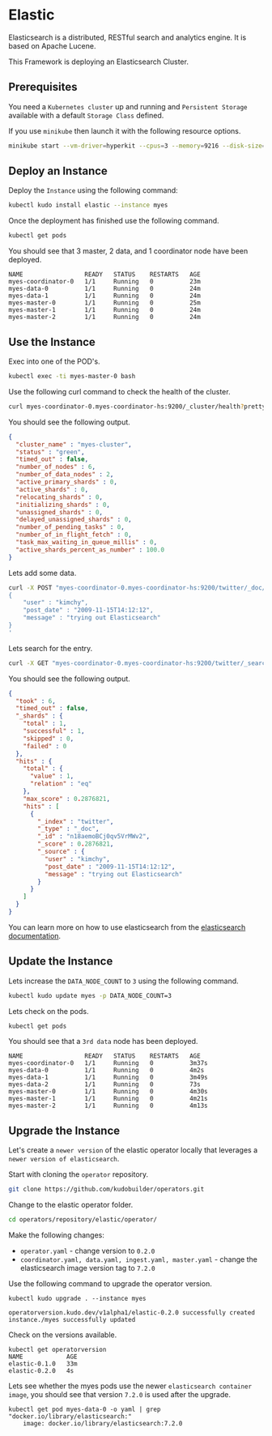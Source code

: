 # Elastic

Elasticsearch is a distributed, RESTful search and analytics engine. It is based on Apache Lucene.

This Framework is deploying an Elasticsearch Cluster.

## Prerequisites

You need a `Kubernetes cluster` up and running and `Persistent Storage` available with a default `Storage Class` defined.

If you use `minikube` then launch it with the following resource options.

```sh
minikube start --vm-driver=hyperkit --cpus=3 --memory=9216 --disk-size=10g
```


## Deploy an Instance

Deploy the `Instance` using the following command:

```sh
kubectl kudo install elastic --instance myes
```

Once the deployment has finished use the following command.

```sh
kubectl get pods
```

You should see that 3 master, 2 data, and 1 coordinator node have been deployed.

```
NAME                 READY   STATUS    RESTARTS   AGE
myes-coordinator-0   1/1     Running   0          23m
myes-data-0          1/1     Running   0          24m
myes-data-1          1/1     Running   0          24m
myes-master-0        1/1     Running   0          25m
myes-master-1        1/1     Running   0          24m
myes-master-2        1/1     Running   0          24m
```

## Use the Instance

Exec into one of the POD's.

```sh
kubectl exec -ti myes-master-0 bash
```

Use the following curl command to check the health of the cluster.

```sh
curl myes-coordinator-0.myes-coordinator-hs:9200/_cluster/health?pretty
```

You should see the following output.

```json
{
  "cluster_name" : "myes-cluster",
  "status" : "green",
  "timed_out" : false,
  "number_of_nodes" : 6,
  "number_of_data_nodes" : 2,
  "active_primary_shards" : 0,
  "active_shards" : 0,
  "relocating_shards" : 0,
  "initializing_shards" : 0,
  "unassigned_shards" : 0,
  "delayed_unassigned_shards" : 0,
  "number_of_pending_tasks" : 0,
  "number_of_in_flight_fetch" : 0,
  "task_max_waiting_in_queue_millis" : 0,
  "active_shards_percent_as_number" : 100.0
}
```

Lets add some data.

```sh
curl -X POST "myes-coordinator-0.myes-coordinator-hs:9200/twitter/_doc/" -H 'Content-Type: application/json' -d'
{
    "user" : "kimchy",
    "post_date" : "2009-11-15T14:12:12",
    "message" : "trying out Elasticsearch"
}
'
```

Lets search for the entry.

```sh
curl -X GET "myes-coordinator-0.myes-coordinator-hs:9200/twitter/_search?q=user:kimchy&pretty"
```

You should see the following output.

```json
{
  "took" : 6,
  "timed_out" : false,
  "_shards" : {
    "total" : 1,
    "successful" : 1,
    "skipped" : 0,
    "failed" : 0
  },
  "hits" : {
    "total" : {
      "value" : 1,
      "relation" : "eq"
    },
    "max_score" : 0.2876821,
    "hits" : [
      {
        "_index" : "twitter",
        "_type" : "_doc",
        "_id" : "n18aemoBCj0qv5VrMWv2",
        "_score" : 0.2876821,
        "_source" : {
          "user" : "kimchy",
          "post_date" : "2009-11-15T14:12:12",
          "message" : "trying out Elasticsearch"
        }
      }
    ]
  }
}
```

You can learn more on how to use elasticsearch from the [elasticsearch documentation](https://www.elastic.co/guide/en/elasticsearch/reference/current/index.html).

## Update the Instance

Lets increase the `DATA_NODE_COUNT` to `3` using the following command.

```sh
kubectl kudo update myes -p DATA_NODE_COUNT=3
```

Lets check on the pods.

```sh
kubectl get pods
```

You should see that a `3rd data` node has been deployed.
```
NAME                 READY   STATUS    RESTARTS   AGE
myes-coordinator-0   1/1     Running   0          3m37s
myes-data-0          1/1     Running   0          4m2s
myes-data-1          1/1     Running   0          3m49s
myes-data-2          1/1     Running   0          73s
myes-master-0        1/1     Running   0          4m30s
myes-master-1        1/1     Running   0          4m21s
myes-master-2        1/1     Running   0          4m13s
```


## Upgrade the Instance

Let's create a `newer version` of the elastic operator locally that leverages a `newer version of elasticsearch`.

Start with cloning the `operator` repository.

```sh
git clone https://github.com/kudobuilder/operators.git
```

Change to the elastic operator folder.

```sh
cd operators/repository/elastic/operator/
```

Make the following changes:
* `operator.yaml` - change version to `0.2.0`
* `coordinator.yaml, data.yaml, ingest.yaml, master.yaml` - change the elasticsearch image version tag to `7.2.0`

Use the following command to upgrade the operator version.

```
kubectl kudo upgrade . --instance myes

operatorversion.kudo.dev/v1alpha1/elastic-0.2.0 successfully created
instance./myes successfully updated
```

Check on the versions available.

```
kubectl get operatorversion
NAME            AGE
elastic-0.1.0   33m
elastic-0.2.0   4s
```

Lets see whether the myes pods use the newer `elasticsearch container image`, you should see that version `7.2.0` is used after the upgrade.

```
kubectl get pod myes-data-0 -o yaml | grep "docker.io/library/elasticsearch:"
    image: docker.io/library/elasticsearch:7.2.0
```
